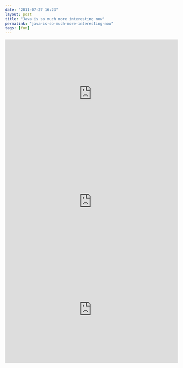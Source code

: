 ```yaml
---
date: "2011-07-27 16:23"
layout: post
title: "Java is so much more interesting now"
permalink: "java-is-so-much-more-interesting-now"
tags: [fun]
---
```


<iframe width="560" height="349" src="http://www.youtube.com/embed/yl1f1-Da0OI" frameborder="0" allowfullscreen></iframe>
<iframe width="560" height="349" src="http://www.youtube.com/embed/5U1_KW6ww7Y" frameborder="0" allowfullscreen></iframe>
<iframe width="560" height="349" src="http://www.youtube.com/embed/1JZnj4eNHXE" frameborder="0" allowfullscreen></iframe>
